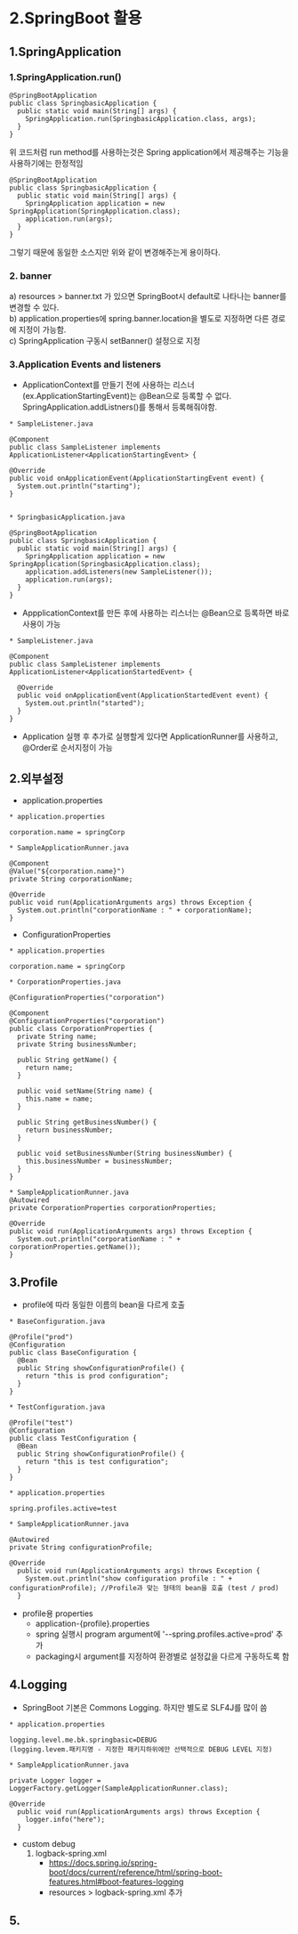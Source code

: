 # 2.SpringBoot 활용

## 1.SpringApplication

### 1.SpringApplication.run()

```code
@SpringBootApplication
public class SpringbasicApplication {
  public static void main(String[] args) {
    SpringApplication.run(SpringbasicApplication.class, args);
  }
}
```

위 코드처럼 run method를 사용하는것은  Spring application에서 제공해주는 기능을 사용하기에는 한정적임

```code
@SpringBootApplication
public class SpringbasicApplication {
  public static void main(String[] args) {
    SpringApplication application = new SpringApplication(SpringApplication.class);
    application.run(args);
  }
}
```

그렇기 때문에 동일한 소스지만 위와 같이 변경해주는게 용이하다.

### 2. banner

a) resources > banner.txt 가 있으면 SpringBoot시 default로 나타나는 banner를 변경할 수 있다.  
b) application.properties에 spring.banner.location을 별도로 지정하면 다른 경로에 지정이 가능함.  
c) SpringApplication 구동시 setBanner() 설정으로 지정

### 3.Application Events and listeners

- ApplicationContext를 만들기 전에 사용하는 리스너(ex.ApplicationStartingEvent)는 @Bean으로 등록할 수 없다.  
  SpringApplication.addListners()를 통해서 등록해줘야함.

```code
* SampleListener.java

@Component
public class SampleListener implements ApplicationListener<ApplicationStartingEvent> {

@Override
public void onApplicationEvent(ApplicationStartingEvent event) {
  System.out.println("starting");
}


* SpringbasicApplication.java

@SpringBootApplication
public class SpringbasicApplication {
  public static void main(String[] args) {
    SpringApplication application = new SpringApplication(SpringbasicApplication.class);
    application.addListeners(new SampleListener());
    application.run(args);
  }
}
```

- AppplicationContext를 만든 후에 사용하는 리스너는 @Bean으로 등록하면 바로 사용이 가능

```code
* SampleListener.java

@Component
public class SampleListener implements ApplicationListener<ApplicationStartedEvent> {

  @Override
  public void onApplicationEvent(ApplicationStartedEvent event) {
    System.out.println("started");
  }
}
```

- Application 실행 후 추가로 실행할게 있다면 ApplicationRunner를 사용하고, @Order로 순서지정이 가능

## 2.외부설정

- application.properties

```code
* application.properties

corporation.name = springCorp

* SampleApplicationRunner.java

@Component
@Value("${corporation.name}")
private String corporationName;

@Override
public void run(ApplicationArguments args) throws Exception {
  System.out.println("corporationName : " + corporationName);
}

```

- ConfigurationProperties

```code
* application.properties

corporation.name = springCorp

* CorporationProperties.java

@ConfigurationProperties("corporation")

@Component
@ConfigurationProperties("corporation")
public class CorporationProperties {
  private String name;
  private String businessNumber;

  public String getName() {
    return name;
  }

  public void setName(String name) {
    this.name = name;
  }

  public String getBusinessNumber() {
    return businessNumber;
  }

  public void setBusinessNumber(String businessNumber) {
    this.businessNumber = businessNumber;
  }
}

* SampleApplicationRunner.java
@Autowired
private CorporationProperties corporationProperties;

@Override
public void run(ApplicationArguments args) throws Exception {
  System.out.println("corporationName : " + corporationProperties.getName());
}

```

## 3.Profile

- profile에 따라 동일한 이름의 bean을 다르게 호출

```code
* BaseConfiguration.java

@Profile("prod")
@Configuration
public class BaseConfiguration {
  @Bean
  public String showConfigurationProfile() {
    return "this is prod configuration";
  }
}

* TestConfiguration.java

@Profile("test")
@Configuration
public class TestConfiguration {
  @Bean
  public String showConfigurationProfile() {
    return "this is test configuration";
  }
}

* application.properties

spring.profiles.active=test

* SampleApplicationRunner.java

@Autowired
private String configurationProfile;

@Override
  public void run(ApplicationArguments args) throws Exception {
    System.out.println("show configuration profile : " + configurationProfile); //Profile과 맞는 형태의 bean을 호출 (test / prod)
  }

```

- profile용 properties
  - application-{profile}.properties
  - spring 실행시 program argument에 '--spring.profiles.active=prod' 추가
  - packaging시 argument를 지정하여 환경별로 설정값을 다르게 구동하도록 함

## 4.Logging

- SpringBoot 기본은 Commons Logging. 하지만 별도로 SLF4J를 많이 씀

```code
* application.properties

logging.level.me.bk.springbasic=DEBUG
(logging.levem.패키지명 - 지정한 패키지하위에만 선택적으로 DEBUG LEVEL 지정)

* SampleApplicationRunner.java

private Logger logger = LoggerFactory.getLogger(SampleApplicationRunner.class);

@Override
  public void run(ApplicationArguments args) throws Exception {
    logger.info("here");
  }

```

- custom debug
  1. logback-spring.xml
      - <https://docs.spring.io/spring-boot/docs/current/reference/html/spring-boot-features.html#boot-features-logging>
      - resources > logback-spring.xml 추가

## 5.